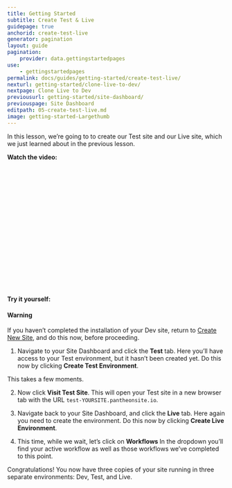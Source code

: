 ```yaml
---
title: Getting Started
subtitle: Create Test & Live
guidepage: true
anchorid: create-test-live
generator: pagination
layout: guide
pagination:
    provider: data.gettingstartedpages
use:
    - gettingstartedpages
permalink: docs/guides/getting-started/create-test-live/
nexturl: getting-started/clone-live-to-dev/
nextpage: Clone Live to Dev
previousurl: getting-started/site-dashboard/
previouspage: Site Dashboard
editpath: 05-create-test-live.md
image: getting-started-Largethumb
---
```

In this lesson, we’re going to to create our Test site and our Live site, which we just learned about in the previous lesson.

**Watch the video:**

<div class="panel panel-video panel-guide">
<script src="//fast.wistia.com/embed/medias/hzbsff4k6c.jsonp" async></script><script src="//fast.wistia.com/assets/external/E-v1.js" async></script><div class="wistia_responsive_padding" style="padding:56.25% 0 0 0;position:relative;"><div class="wistia_responsive_wrapper" style="height:100%;left:0;position:absolute;top:0;width:100%;"><div class="wistia_embed wistia_async_hzbsff4k6c videoFoam=true" style="height:100%;width:100%">&nbsp;</div></div></div>
</div>

**Try it yourself:**

<div class="alert alert-danger" role="alert">
  <h4 class="info">Warning</h4>
  <p>If you haven’t completed the installation of your Dev site, return to <a href=
  "/docs/guides/getting-started/create-new-site">Create New Site</a>, and do this now, before proceeding.</p>
</div>

1. Navigate to your Site Dashboard and click the **<span class="glyphicons glyphicons-equalizer" aria-hidden="true"></span> Test** tab. Here you’ll have access to your Test environment, but it hasn’t been created yet. Do this now by clicking **Create Test Environment**.

  This takes a few moments.

2. Now click **<span class="glyphicons glyphicons-new-window-alt" aria-hidden="true"></span> Visit Test Site**. This will open your Test site in a new browser tab with the URL `test-YOURSITE.pantheonsite.io`.

3. Navigate back to your Site Dashboard, and click the **<span class="glyphicons glyphicons-cardio" aria-hidden="true"></span> Live** tab. Here again you need to create the environment. Do this now by clicking **Create Live Environment**.

4. This time, while we wait, let’s click on **Workflows <span class="glyphicons glyphicons-chevron-down" aria-hidden="true"></span>** In the dropdown you’ll find your active workflow as well as those workflows we’ve completed to this point.

Congratulations! You now have three copies of your site running in three separate environments: Dev, Test, and Live.
